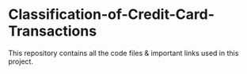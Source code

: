 # Classification-of-Credit-Card-Transactions
This repository contains all the code files &amp; important links used in this project.
